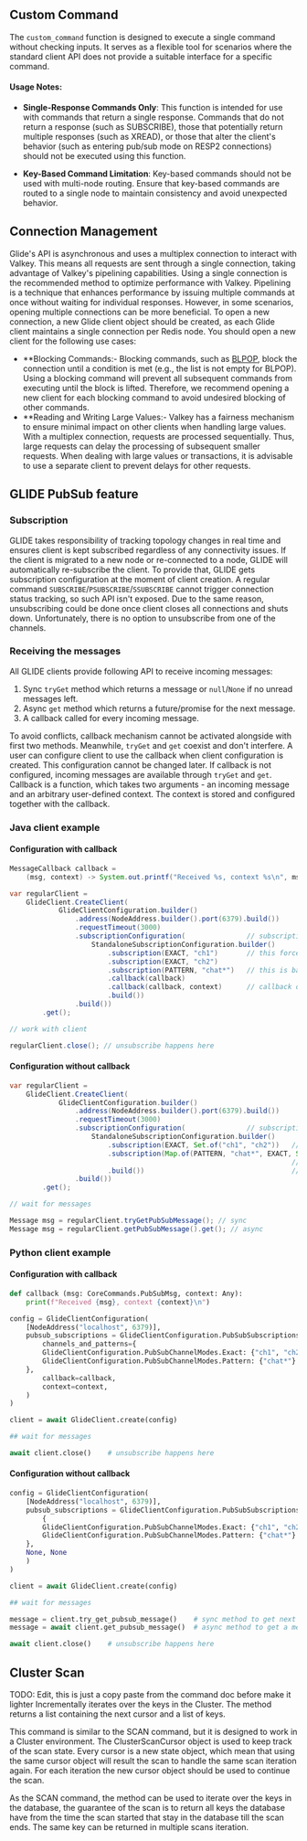 ## Custom Command

The `custom_command` function is designed to execute a single command without checking inputs. It serves as a flexible tool for scenarios where the standard client API does not provide a suitable interface for a specific command.

#### Usage Notes:

- **Single-Response Commands Only**: This function is intended for use with commands that return a single response. Commands that do not return a response (such as SUBSCRIBE), those that potentially return multiple responses (such as XREAD), or those that alter the client's behavior (such as entering pub/sub mode on RESP2 connections) should not be executed using this function.

- **Key-Based Command Limitation**: Key-based commands should not be used with multi-node routing. Ensure that key-based commands are routed to a single node to maintain consistency and avoid unexpected behavior.


## Connection Management
Glide's API is asynchronous and uses a multiplex connection to interact with Valkey. This means all requests are sent through a single connection, taking advantage of Valkey's pipelining capabilities. Using a single connection is the recommended method to optimize performance with Valkey. Pipelining is a technique that enhances performance by issuing multiple commands at once without waiting for individual responses.
However, in some scenarios, opening multiple connections can be more beneficial. To open a new connection, a new Glide client object should be created, as each Glide client maintains a single connection per Redis node. You should open a new client for the following use cases:
- **Blocking Commands:- Blocking commands, such as [BLPOP](https://valkey.io/commands/blpop/), block the connection until a condition is met (e.g., the list is not empty for BLPOP). Using a blocking command will prevent all subsequent commands from executing until the block is lifted. Therefore, we recommend opening a new client for each blocking command to avoid undesired blocking of other commands.
- **Reading and Writing Large Values:- Valkey has a fairness mechanism to ensure minimal impact on other clients when handling large values. With a multiplex connection, requests are processed sequentially. Thus, large requests can delay the processing of subsequent smaller requests. When dealing with large values or transactions, it is advisable to use a separate client to prevent delays for other requests.


## GLIDE PubSub feature

### Subscription

GLIDE takes responsibility of tracking topology changes in real time and ensures client is kept subscribed regardless of any connectivity issues. If the client is migrated to a new node or re-connected to a node, GLIDE will automatically re-subscribe the client.
To provide that, GLIDE gets subscription configuration at the moment of client creation. A regular command `SUBSCRIBE`/`PSUBSCRIBE`/`SSUBSCRIBE` cannot trigger connection status tracking, so such API isn't exposed. Due to the same reason, unsubscribing could be done once client closes all connections and shuts down. Unfortunately, there is no option to unsubscribe from one of the channels.

### Receiving the messages

All GLIDE clients provide following API to receive incoming messages:
1. Sync `tryGet` method which returns a message or `null`/`None` if no unread messages left.
2. Async `get` method which returns a future/promise for the next message.
3. A callback called for every incoming message.

To avoid conflicts, callback mechanism cannot be activated alongside with first two methods. Meanwhile, `tryGet` and `get` coexist and don't interfere.
A user can configure client to use the callback when client configuration is created. This configuration cannot be changed later. If callback is not configured, incoming messages are available through `tryGet` and `get`.
Callback is a function, which takes two arguments - an incoming message and an arbitrary user-defined context. The context is stored and configured together with the callback.

### Java client example

#### Configuration with callback

```java
MessageCallback callback =
    (msg, context) -> System.out.printf("Received %s, context %s\n", msg, context);

var regularClient =
    GlideClient.CreateClient(
            GlideClientConfiguration.builder()
                .address(NodeAddress.builder().port(6379).build())
                .requestTimeout(3000)
                .subscriptionConfiguration(               // subscriptions are configured here
                    StandaloneSubscriptionConfiguration.builder()
                        .subscription(EXACT, "ch1")       // this forces client to submit "SUBSCRIBE ch1" command and re-submit it on reconnection
                        .subscription(EXACT, "ch2")
                        .subscription(PATTERN, "chat*")   // this is backed by "PSUBSCRIBE chat*" command
                        .callback(callback)
                        .callback(callback, context)      // callback or callback with context are configured here
                        .build())
                .build())
        .get();

// work with client

regularClient.close(); // unsubscribe happens here
```

#### Configuration without callback

```java
var regularClient =
    GlideClient.CreateClient(
            GlideClientConfiguration.builder()
                .address(NodeAddress.builder().port(6379).build())
                .requestTimeout(3000)
                .subscriptionConfiguration(               // subscriptions are configured here
                    StandaloneSubscriptionConfiguration.builder()
                        .subscription(EXACT, Set.of("ch1", "ch2"))   // there is option to set multiple subscriptions at a time
                        .subscription(Map.of(PATTERN, "chat*", EXACT, Set.of("ch1", "ch2")))
                                                                     // or even all subscriptions at a time
                        .build())                                    // no callback is configured
                .build())
        .get();

// wait for messages

Message msg = regularClient.tryGetPubSubMessage(); // sync
Message msg = regularClient.getPubSubMessage().get(); // async
```

### Python client example

#### Configuration with callback

```py
def callback (msg: CoreCommands.PubSubMsg, context: Any):
    print(f"Received {msg}, context {context}\n")

config = GlideClientConfiguration(
    [NodeAddress("localhost", 6379)],
    pubsub_subscriptions = GlideClientConfiguration.PubSubSubscriptions(          # subscriptions are configured here
        channels_and_patterns={
	    GlideClientConfiguration.PubSubChannelModes.Exact: {"ch1", "ch2"},    # this forces client to submit "SUBSCRIBE ch1 ch2" command and re-submit it on reconnection
	    GlideClientConfiguration.PubSubChannelModes.Pattern: {"chat*"}        # this is backed by "PSUBSCRIBE chat*" command
	},
        callback=callback,
        context=context,
    )
)

client = await GlideClient.create(config)

## wait for messages

await client.close()    # unsubscribe happens here
```


#### Configuration without callback

```py
config = GlideClientConfiguration(
    [NodeAddress("localhost", 6379)],
    pubsub_subscriptions = GlideClientConfiguration.PubSubSubscriptions(          # subscriptions are configured here
        {
	    GlideClientConfiguration.PubSubChannelModes.Exact: {"ch1", "ch2"},    # this forces client to submit "SUBSCRIBE ch1 ch2" command and re-submit it on reconnection
	    GlideClientConfiguration.PubSubChannelModes.Pattern: {"chat*"}        # this is backed by "PSUBSCRIBE chat*" command
	},
	None, None
    )
)

client = await GlideClient.create(config)

## wait for messages

message = client.try_get_pubsub_message()    # sync method to get next message
message = await client.get_pubsub_message()  # async method to get a message

await client.close()    # unsubscribe happens here
```




## Cluster Scan
TODO: Edit, this is just a copy paste from the command doc before make it lighter
Incrementally iterates over the keys in the Cluster.
The method returns a list containing the next cursor and a list of keys.

This command is similar to the SCAN command, but it is designed to work in a Cluster environment.
The ClusterScanCursor object is used to keep track of the scan state.
Every cursor is a new state object, which mean that using the same cursor object will result the scan to handle
the same scan iteration again.
For each iteration the new cursor object should be used to continue the scan.

As the SCAN command, the method can be used to iterate over the keys in the database, the guarantee of the scan is
to return all keys the database have from the time the scan started that stay in the database till the scan ends.
The same key can be returned in multiple scans iteration.
